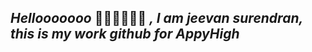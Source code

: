 *Hellooooooo* 🙌🏼🙌🏼🙌🏼 *,  I am jeevan surendran, this is my work github for AppyHigh*
---------------
